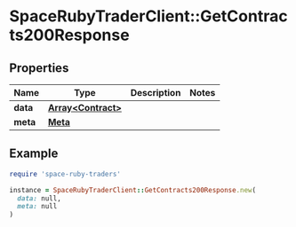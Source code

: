 # SpaceRubyTraderClient::GetContracts200Response

## Properties

| Name | Type | Description | Notes |
| ---- | ---- | ----------- | ----- |
| **data** | [**Array&lt;Contract&gt;**](Contract.md) |  |  |
| **meta** | [**Meta**](Meta.md) |  |  |

## Example

```ruby
require 'space-ruby-traders'

instance = SpaceRubyTraderClient::GetContracts200Response.new(
  data: null,
  meta: null
)
```

